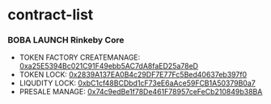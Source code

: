 # contract-list

### BOBA LAUNCH Rinkeby Core

- TOKEN FACTORY CREATEMANAGE: [0xa25E5394Bc021C91F49ebb5AC7dA8faED25a78eD](https://explorer.testnet.mantle.xyz/address/0xa25E5394Bc021C91F49ebb5AC7dA8faED25a78eD)
- TOKEN LOCK: [0x2839A137EA0B4c29DF7E77Fc5Bed40637eb397f0](https://explorer.testnet.mantle.xyz/address/0x2839A137EA0B4c29DF7E77Fc5Bed40637eb397f0)
- LIQUDITY LOCK: [0xbC1cf48BCDbd1cF73eE6aAce59FCB1A50379B0a7](https://explorer.testnet.mantle.xyz/address/0xbC1cf48BCDbd1cF73eE6aAce59FCB1A50379B0a7)
- PRESALE MANAGE: [0x74c9edBe1f78De461F78957ceFeCb210849b38BA](https://explorer.testnet.mantle.xyz/address/0x74c9edBe1f78De461F78957ceFeCb210849b38BA)

